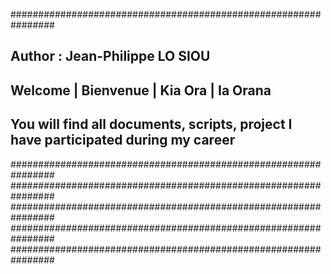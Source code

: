 ################################################################
## Author : Jean-Philippe LO SIOU
##
## Welcome | Bienvenue | Kia Ora | Ia Orana
## You will find all documents, scripts, project I have participated during my career
################################################################
################################################################
################################################################
################################################################
################################################################
